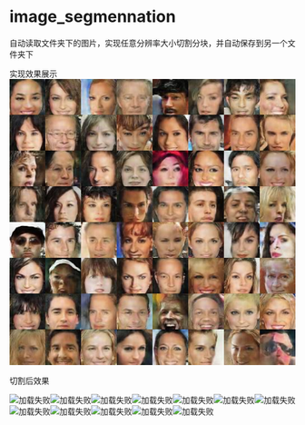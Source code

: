 # image_segmennation
自动读取文件夹下的图片，实现任意分辨率大小切割分块，并自动保存到另一个文件夹下

实现效果展示
![加载失败](https://github.com/ShiHaoo/image_segmennation/blob/master/images/4164cdb44a284893ad8eb02cbfb9bb50_th.jpeg)

切割后效果

![加载失败](https://github.com/ShiHaoo/image_segmennation/blob/master/images/image_segmennation/images/4164cdb44a284893ad8eb02cbfb9bb50_th.jpeg_切块_1.jpg)![加载失败](https://github.com/ShiHaoo/image_segmennation/blob/master/images/image_segmennation/images/4164cdb44a284893ad8eb02cbfb9bb50_th.jpeg_切块_2.jpg)![加载失败](https://github.com/ShiHaoo/image_segmennation/blob/master/images/image_segmennation/images/4164cdb44a284893ad8eb02cbfb9bb50_th.jpeg_切块_3.jpg)![加载失败](https://github.com/ShiHaoo/image_segmennation/blob/master/images/image_segmennation/images/4164cdb44a284893ad8eb02cbfb9bb50_th.jpeg_切块_4.jpg)![加载失败](https://github.com/ShiHaoo/image_segmennation/blob/master/images/image_segmennation/images/4164cdb44a284893ad8eb02cbfb9bb50_th.jpeg_切块_5.jpg)![加载失败](https://github.com/ShiHaoo/image_segmennation/blob/master/images/image_segmennation/images/4164cdb44a284893ad8eb02cbfb9bb50_th.jpeg_切块_6.jpg)![加载失败](https://github.com/ShiHaoo/image_segmennation/blob/master/images/image_segmennation/images/4164cdb44a284893ad8eb02cbfb9bb50_th.jpeg_切块_7.jpg)![加载失败](https://github.com/ShiHaoo/image_segmennation/blob/master/images/image_segmennation/images/4164cdb44a284893ad8eb02cbfb9bb50_th.jpeg_切块_8.jpg)![加载失败](https://github.com/ShiHaoo/image_segmennation/blob/master/images/image_segmennation/images/4164cdb44a284893ad8eb02cbfb9bb50_th.jpeg_切块_9.jpg)![加载失败](https://github.com/ShiHaoo/image_segmennation/blob/master/images/image_segmennation/images/4164cdb44a284893ad8eb02cbfb9bb50_th.jpeg_切块_10.jpg)![加载失败](https://github.com/ShiHaoo/image_segmennation/blob/master/images/image_segmennation/images/4164cdb44a284893ad8eb02cbfb9bb50_th.jpeg_切块_11.jpg)![加载失败](https://github.com/ShiHaoo/image_segmennation/blob/master/images/image_segmennation/images/4164cdb44a284893ad8eb02cbfb9bb50_th.jpeg_切块_12.jpg)
